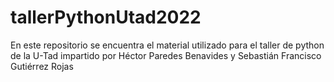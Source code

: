 # tallerPythonUtad2022
En este repositorio se encuentra el material utilizado para el taller de python de la U-Tad impartido por Héctor Paredes Benavides y Sebastián Francisco Gutiérrez Rojas
